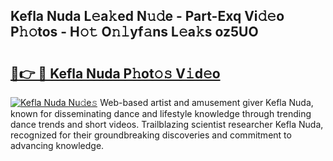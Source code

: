 ## Kefla Nuda L𝚎a𝚔ed N𝚞𝚍e - Part-Exq Vi𝚍𝚎o P𝚑𝚘tos - H𝚘𝚝 O𝚗𝚕yf𝚊ns L𝚎a𝚔s oz5UO

# <h2><a href="http://kf50j9.oniu.top/?m=Kefla+Nuda">🔗👉 🔴 Kefla Nuda P𝚑ot𝚘𝚜 V𝚒d𝚎o</a></h2>

[![Kefla Nuda Nu𝚍e𝚜](https://i.imgur.com/0qMVB7G.gif)](http://kf50j9.oniu.top/?m=Kefla+Nuda)
Web-based artist and amusement giver Kefla Nuda, known for disseminating dance and lifestyle knowledge through trending dance trends and short videos. Trailblazing scientist researcher Kefla Nuda, recognized for their groundbreaking discoveries and commitment to advancing knowledge.  
